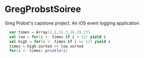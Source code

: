 GregProbstSoiree
================

Greg Probst's capstone project. An iOS event logging application
```scala
  var times = Array(2,1,12,3,16,19,23)
  val low = for(i <- times if i < 12) yield i
  val high = for(i <- times if i >= 12) yield i
  times = high.sorted ++ low.sorted
  for(i <- times) println(i)
```

